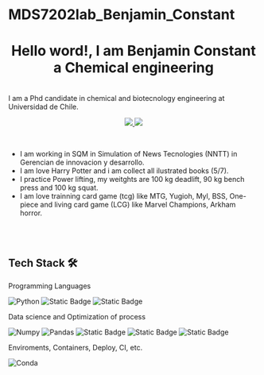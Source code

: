 # MDS7202lab_Benjamin_Constant

<h1 align="center">Hello word!, I am Benjamin Constant a Chemical engineering </h1>

<br>
I am a Phd candidate in chemical and biotecnology engineering at Universidad de Chile. 

<br>

<p align="center">
    <a href="https://www.linkedin.com/in/benjamin-constant-b584001a2/">
        <img src="https://img.shields.io/badge/LinkedIn-0077B5?style=for-the-badge&logo=linkedin&logoColor=white"/>
    </a>
    <a href="mailto:bnja.cm@gmail.com">
        <img src="https://img.shields.io/badge/Gmail-D14836?style=for-the-badge&logo=gmail&logoColor=white"/>
    </a>
</p>

<br>

-  I am working in SQM in Simulation of News Tecnologies (NNTT) in Gerencian de innovacion y desarrollo.
-  I am love Harry Potter and i am collect all ilustrated books (5/7).
-  I practice Power lifting, my weitghts are 100 kg deadlift, 90 kg bench press and 100 kg squat.
-  I am love trainning card game (tcg) like MTG, Yugioh, Myl, BSS, One-piece and living card game (LCG) like Marvel Champions, Arkham horror.

<br>
<br>

## Tech Stack 🛠️

Programming Languages

![Python](https://img.shields.io/badge/Python-FFD43B?style=flat-square&logo=python&logoColor=blue)
![Static Badge](https://img.shields.io/badge/Matlab-orange)
![Static Badge](https://img.shields.io/badge/gProms-green)

Data science and Optimization of process

![Numpy](https://img.shields.io/badge/Numpy-777BB4?style=flat-square&logo=numpy&logoColor=white])
![Pandas](https://img.shields.io/badge/Pandas-2C2D72?style=flat-square&logo=pandas&logoColor=white])
![Static Badge](https://img.shields.io/badge/scipy-green)
![Static Badge](https://img.shields.io/badge/Syscad-blue)
![Static Badge](https://img.shields.io/badge/OLIstudio-yellow)


Enviroments, Containers, Deploy, CI, etc.

![Conda](https://img.shields.io/badge/conda-342B029.svg?&style=flat-square&logo=anaconda&logoColor=white)






